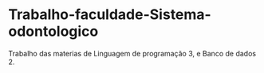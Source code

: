 # Trabalho-faculdade-Sistema-odontologico

Trabalho das materias de Linguagem de programação 3, e Banco de dados 2.
